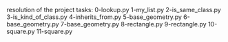 resolution of the project tasks:
0-lookup.py
1-my_list.py
2-is_same_class.py
3-is_kind_of_class.py
4-inherits_from.py
5-base_geometry.py
6-base_geometry.py
7-base_geometry.py
8-rectangle.py
9-rectangle.py
10-square.py
11-square.py
